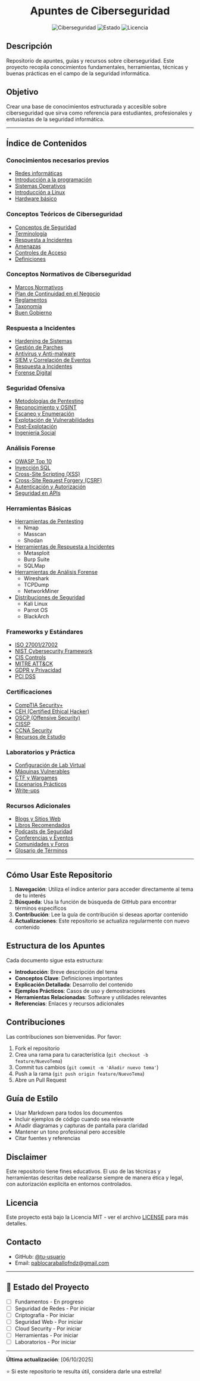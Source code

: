 <div align="center">
  
# Apuntes de Ciberseguridad

![Ciberseguridad](https://img.shields.io/badge/Ciberseguridad-Apuntes-red?style=for-the-badge)
![Estado](https://img.shields.io/badge/Estado-En%20Desarrollo-yellow?style=for-the-badge)
![Licencia](https://img.shields.io/badge/License-CC%20BY--NC--SA%204.0-lightgrey.svg)
</div>

## Descripción

Repositorio de apuntes, guías y recursos sobre ciberseguridad. Este proyecto recopila conocimientos fundamentales, herramientas, técnicas y buenas prácticas en el campo de la seguridad informática.

## Objetivo

Crear una base de conocimientos estructurada y accesible sobre ciberseguridad que sirva como referencia para estudiantes, profesionales y entusiastas de la seguridad informática.

---

## Índice de Contenidos

### Conocimientos necesarios previos
- [Redes informáticas](./Conocimientos_necesarios_previos/Redes_Informáticas.md)
- [Introducción a la programación](./Conocimientos_necesarios_previos/Introducióm_a_la_programación.md)
- [Sistemas Operativos](./Conocimientos_necesarios_previos/Sistemas_Operativos.md)
- [Introducción a Linux](./Conocimientos_necesarios_previos/Introducción_a_Linux.md)
- [Hardware básico](./Conocimientos_necesarios_previos/Hardware_básico.md)

### Conceptos Teóricos de Ciberseguridad
- [Conceptos de Seguridad](./Conceptos_Teóricos_de_Ciberseguridad/Conceptos_de_Seguridad.md)
- [Terminología](./Conceptos_Teóricos_de_Ciberseguridad/Terminología.md)
- [Respuesta a Incidentes](./Conceptos_Teóricos_de_Ciberseguridad/Respuesta_a_Incidentes.md)
- [Amenazas](./Conceptos_Teóricos_de_Ciberseguridad/Amenazas.md)
- [Controles de Acceso](./Conceptos_Teóricos_de_Ciberseguridad/Controles_de_Acceso.md)
- [Definiciones](./Conceptos_Teóricos_de_Ciberseguridad/Definiciones.md)

### Conceptos Normativos de Ciberseguridad
- [Marcos Normativos](./Conceptos_Normativos_de_Ciberseguridad/Marcos_Normativos.md)
- [Plan de Continuidad en el Negocio](./Conceptos_Normativos_de_Ciberseguridad/Plan_de_Continuidad.md)
- [Reglamentos](./Conceptos_Normativos_de_Ciberseguridad/Reglamentos.md)
- [Taxonomía](./Conceptos_Normativos_de_Ciberseguridad/Taxonomía.md)
- [Buen Gobierno](./Conceptos_Normativos_de_Ciberseguridad/Buen_Gobierno.md)

### Respuesta a Incidentes
- [Hardening de Sistemas](./defensiva/hardening.md)
- [Gestión de Parches](./defensiva/patch-management.md)
- [Antivirus y Anti-malware](./defensiva/antivirus.md)
- [SIEM y Correlación de Eventos](./defensiva/siem.md)
- [Respuesta a Incidentes](./defensiva/incident-response.md)
- [Forense Digital](./defensiva/forense.md)

### Seguridad Ofensiva
- [Metodologías de Pentesting](./ofensiva/metodologias.md)
- [Reconocimiento y OSINT](./ofensiva/reconocimiento.md)
- [Escaneo y Enumeración](./ofensiva/escaneo.md)
- [Explotación de Vulnerabilidades](./ofensiva/explotacion.md)
- [Post-Explotación](./ofensiva/post-explotacion.md)
- [Ingeniería Social](./ofensiva/ingenieria-social.md)

### Análisis Forense
- [OWASP Top 10](./web/owasp-top10.md)
- [Inyección SQL](./web/sql-injection.md)
- [Cross-Site Scripting (XSS)](./web/xss.md)
- [Cross-Site Request Forgery (CSRF)](./web/csrf.md)
- [Autenticación y Autorización](./web/auth.md)
- [Seguridad en APIs](./web/api-security.md)

### Herramientas Básicas
- [Herramientas de Pentesting](./herramientas/reconocimiento.md)
  - Nmap
  - Masscan
  - Shodan
- [Herramientas de Respuesta a Incidentes](./herramientas/explotacion.md)
  - Metasploit
  - Burp Suite
  - SQLMap
- [Herramientas de Análisis Forense](./herramientas/analisis.md)
  - Wireshark
  - TCPDump
  - NetworkMiner
- [Distribuciones de Seguridad](./herramientas/distros.md)
  - Kali Linux
  - Parrot OS
  - BlackArch

### Frameworks y Estándares
- [ISO 27001/27002](./frameworks/iso27001.md)
- [NIST Cybersecurity Framework](./frameworks/nist.md)
- [CIS Controls](./frameworks/cis.md)
- [MITRE ATT&CK](./frameworks/mitre-attack.md)
- [GDPR y Privacidad](./frameworks/gdpr.md)
- [PCI DSS](./frameworks/pci-dss.md)

### Certificaciones
- [CompTIA Security+](./certificaciones/security-plus.md)
- [CEH (Certified Ethical Hacker)](./certificaciones/ceh.md)
- [OSCP (Offensive Security)](./certificaciones/oscp.md)
- [CISSP](./certificaciones/cissp.md)
- [CCNA Security](./certificaciones/ccna-security.md)
- [Recursos de Estudio](./certificaciones/recursos.md)

### Laboratorios y Práctica
- [Configuración de Lab Virtual](./labs/setup.md)
- [Máquinas Vulnerables](./labs/maquinas-vulnerables.md)
- [CTF y Wargames](./labs/ctf-wargames.md)
- [Escenarios Prácticos](./labs/escenarios.md)
- [Write-ups](./labs/writeups/)

### Recursos Adicionales
- [Blogs y Sitios Web](./recursos/blogs.md)
- [Libros Recomendados](./recursos/libros.md)
- [Podcasts de Seguridad](./recursos/podcasts.md)
- [Conferencias y Eventos](./recursos/conferencias.md)
- [Comunidades y Foros](./recursos/comunidades.md)
- [Glosario de Términos](./recursos/glosario.md)

---

## Cómo Usar Este Repositorio

1. **Navegación**: Utiliza el índice anterior para acceder directamente al tema de tu interés
2. **Búsqueda**: Usa la función de búsqueda de GitHub para encontrar términos específicos
3. **Contribución**: Lee la guía de contribución si deseas aportar contenido
4. **Actualizaciones**: Este repositorio se actualiza regularmente con nuevo contenido

## Estructura de los Apuntes

Cada documento sigue esta estructura:
- **Introducción**: Breve descripción del tema
- **Conceptos Clave**: Definiciones importantes
- **Explicación Detallada**: Desarrollo del contenido
- **Ejemplos Prácticos**: Casos de uso y demostraciones
- **Herramientas Relacionadas**: Software y utilidades relevantes
- **Referencias**: Enlaces y recursos adicionales

## Contribuciones

Las contribuciones son bienvenidas. Por favor:
1. Fork el repositorio
2. Crea una rama para tu característica (`git checkout -b feature/NuevoTema`)
3. Commit tus cambios (`git commit -m 'Añadir nuevo tema'`)
4. Push a la rama (`git push origin feature/NuevoTema`)
5. Abre un Pull Request

## Guía de Estilo

- Usar Markdown para todos los documentos
- Incluir ejemplos de código cuando sea relevante
- Añadir diagramas y capturas de pantalla para claridad
- Mantener un tono profesional pero accesible
- Citar fuentes y referencias

## Disclaimer

Este repositorio tiene fines educativos. El uso de las técnicas y herramientas descritas debe realizarse siempre de manera ética y legal, con autorización explícita en entornos controlados.

## Licencia

Este proyecto está bajo la Licencia MIT - ver el archivo [LICENSE](./LICENSE.md) para más detalles.

## Contacto

- GitHub: [@tu-usuario](https://github.com/pablocaraballofernandez)
- Email: pablocaraballofndz@gmail.com

---

## 🌟 Estado del Proyecto

- [ ] Fundamentos - En progreso
- [ ] Seguridad de Redes - Por iniciar
- [ ] Criptografía - Por iniciar
- [ ] Seguridad Web - Por iniciar
- [ ] Cloud Security - Por iniciar
- [ ] Herramientas - Por iniciar
- [ ] Laboratorios - Por iniciar

---

**Última actualización**: [06/10/2025]

⭐ Si este repositorio te resulta útil, considera darle una estrella!
